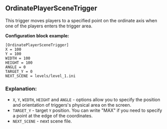 ## OrdinatePlayerSceneTrigger

 This trigger moves players to a specified point on the ordinate axis when one of the players enters the trigger area.

 **Configuration block example:**

    [OrdinatePlayerSceneTrigger]
    X = 100
    Y = 100
    WIDTH = 100
    HEIGHT = 100
    ANGLE = 0
    TARGET_Y = 0
    NEXT_SCENE = levels/level_1.ini

 ### Explanation:

 * `X`, `Y`, `WIDTH`, `HEIGHT` and `ANGLE` - options allow you to specify the position and orientation of triggers's physical area on the screen.
 * `TARGET_Y` - target `Y` position. You can write "MAX" if you need to specify a point at the edge of the coordinates.
 * `NEXT_SCENE` - next scene file.
